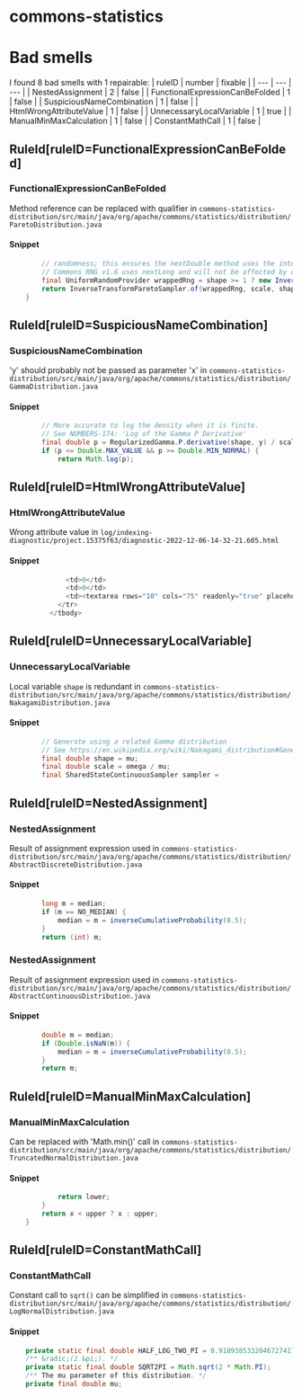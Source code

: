 # commons-statistics 
 
# Bad smells
I found 8 bad smells with 1 repairable:
| ruleID | number | fixable |
| --- | --- | --- |
| NestedAssignment | 2 | false |
| FunctionalExpressionCanBeFolded | 1 | false |
| SuspiciousNameCombination | 1 | false |
| HtmlWrongAttributeValue | 1 | false |
| UnnecessaryLocalVariable | 1 | true |
| ManualMinMaxCalculation | 1 | false |
| ConstantMathCall | 1 | false |
## RuleId[ruleID=FunctionalExpressionCanBeFolded]
### FunctionalExpressionCanBeFolded
Method reference can be replaced with qualifier
in `commons-statistics-distribution/src/main/java/org/apache/commons/statistics/distribution/ParetoDistribution.java`
#### Snippet
```java
        // randomness; this ensures the nextDouble method uses the interface output of [0, 1).
        // Commons RNG v1.6 uses nextLong and will not be affected by changes to nextDouble.
        final UniformRandomProvider wrappedRng = shape >= 1 ? new InvertedRNG(rng) : rng::nextLong;
        return InverseTransformParetoSampler.of(wrappedRng, scale, shape)::sample;
    }
```

## RuleId[ruleID=SuspiciousNameCombination]
### SuspiciousNameCombination
'y' should probably not be passed as parameter 'x'
in `commons-statistics-distribution/src/main/java/org/apache/commons/statistics/distribution/GammaDistribution.java`
#### Snippet
```java
        // More accurate to log the density when it is finite.
        // See NUMBERS-174: 'Log of the Gamma P Derivative'
        final double p = RegularizedGamma.P.derivative(shape, y) / scale;
        if (p <= Double.MAX_VALUE && p >= Double.MIN_NORMAL) {
            return Math.log(p);
```

## RuleId[ruleID=HtmlWrongAttributeValue]
### HtmlWrongAttributeValue
Wrong attribute value
in `log/indexing-diagnostic/project.15375f63/diagnostic-2022-12-06-14-32-21.605.html`
#### Snippet
```java
              <td>0</td>
              <td>0</td>
              <td><textarea rows="10" cols="75" readonly="true" placeholder="empty" style="white-space: pre; border: none">Not collected for refresh</textarea></td>
            </tr>
          </tbody>
```

## RuleId[ruleID=UnnecessaryLocalVariable]
### UnnecessaryLocalVariable
Local variable `shape` is redundant
in `commons-statistics-distribution/src/main/java/org/apache/commons/statistics/distribution/NakagamiDistribution.java`
#### Snippet
```java
        // Generate using a related Gamma distribution
        // See https://en.wikipedia.org/wiki/Nakagami_distribution#Generation
        final double shape = mu;
        final double scale = omega / mu;
        final SharedStateContinuousSampler sampler =
```

## RuleId[ruleID=NestedAssignment]
### NestedAssignment
Result of assignment expression used
in `commons-statistics-distribution/src/main/java/org/apache/commons/statistics/distribution/AbstractDiscreteDistribution.java`
#### Snippet
```java
        long m = median;
        if (m == NO_MEDIAN) {
            median = m = inverseCumulativeProbability(0.5);
        }
        return (int) m;
```

### NestedAssignment
Result of assignment expression used
in `commons-statistics-distribution/src/main/java/org/apache/commons/statistics/distribution/AbstractContinuousDistribution.java`
#### Snippet
```java
        double m = median;
        if (Double.isNaN(m)) {
            median = m = inverseCumulativeProbability(0.5);
        }
        return m;
```

## RuleId[ruleID=ManualMinMaxCalculation]
### ManualMinMaxCalculation
Can be replaced with 'Math.min()' call
in `commons-statistics-distribution/src/main/java/org/apache/commons/statistics/distribution/TruncatedNormalDistribution.java`
#### Snippet
```java
            return lower;
        }
        return x < upper ? x : upper;
    }

```

## RuleId[ruleID=ConstantMathCall]
### ConstantMathCall
Constant call to `sqrt()` can be simplified
in `commons-statistics-distribution/src/main/java/org/apache/commons/statistics/distribution/LogNormalDistribution.java`
#### Snippet
```java
    private static final double HALF_LOG_TWO_PI = 0.9189385332046727417803297;
    /** &radic;(2 &pi;). */
    private static final double SQRT2PI = Math.sqrt(2 * Math.PI);
    /** The mu parameter of this distribution. */
    private final double mu;
```

